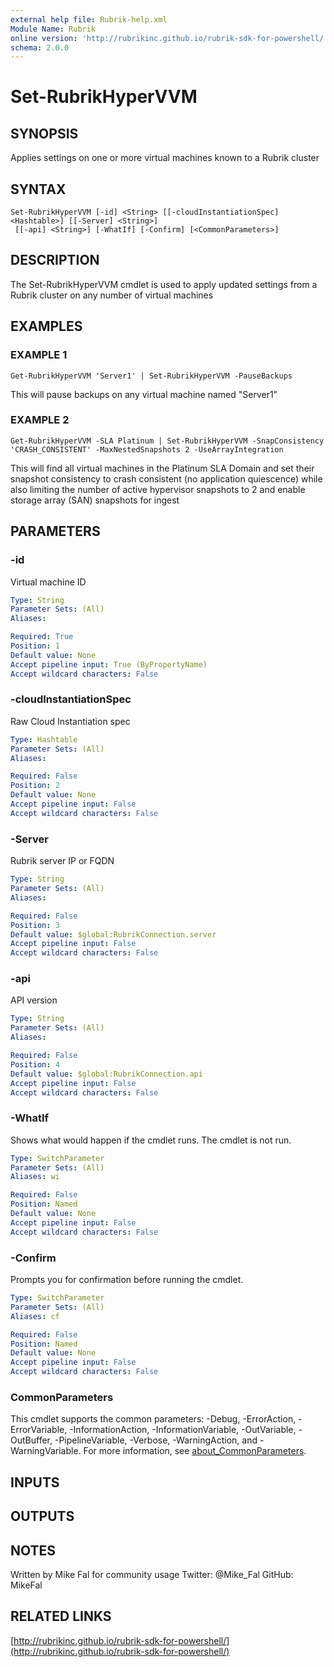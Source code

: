 ```yaml
---
external help file: Rubrik-help.xml
Module Name: Rubrik
online version: 'http://rubrikinc.github.io/rubrik-sdk-for-powershell/'
schema: 2.0.0
---
```


# Set-RubrikHyperVVM

## SYNOPSIS

Applies settings on one or more virtual machines known to a Rubrik cluster

## SYNTAX

```text
Set-RubrikHyperVVM [-id] <String> [[-cloudInstantiationSpec] <Hashtable>] [[-Server] <String>]
 [[-api] <String>] [-WhatIf] [-Confirm] [<CommonParameters>]
```

## DESCRIPTION

The Set-RubrikHyperVVM cmdlet is used to apply updated settings from a Rubrik cluster on any number of virtual machines

## EXAMPLES

### EXAMPLE 1

```text
Get-RubrikHyperVVM 'Server1' | Set-RubrikHyperVVM -PauseBackups
```

This will pause backups on any virtual machine named "Server1"

### EXAMPLE 2

```text
Get-RubrikHyperVVM -SLA Platinum | Set-RubrikHyperVVM -SnapConsistency 'CRASH_CONSISTENT' -MaxNestedSnapshots 2 -UseArrayIntegration
```

This will find all virtual machines in the Platinum SLA Domain and set their snapshot consistency to crash consistent \(no application quiescence\) while also limiting the number of active hypervisor snapshots to 2 and enable storage array \(SAN\) snapshots for ingest

## PARAMETERS

### -id

Virtual machine ID

```yaml
Type: String
Parameter Sets: (All)
Aliases:

Required: True
Position: 1
Default value: None
Accept pipeline input: True (ByPropertyName)
Accept wildcard characters: False
```

### -cloudInstantiationSpec

Raw Cloud Instantiation spec

```yaml
Type: Hashtable
Parameter Sets: (All)
Aliases:

Required: False
Position: 2
Default value: None
Accept pipeline input: False
Accept wildcard characters: False
```

### -Server

Rubrik server IP or FQDN

```yaml
Type: String
Parameter Sets: (All)
Aliases:

Required: False
Position: 3
Default value: $global:RubrikConnection.server
Accept pipeline input: False
Accept wildcard characters: False
```

### -api

API version

```yaml
Type: String
Parameter Sets: (All)
Aliases:

Required: False
Position: 4
Default value: $global:RubrikConnection.api
Accept pipeline input: False
Accept wildcard characters: False
```

### -WhatIf

Shows what would happen if the cmdlet runs. The cmdlet is not run.

```yaml
Type: SwitchParameter
Parameter Sets: (All)
Aliases: wi

Required: False
Position: Named
Default value: None
Accept pipeline input: False
Accept wildcard characters: False
```

### -Confirm

Prompts you for confirmation before running the cmdlet.

```yaml
Type: SwitchParameter
Parameter Sets: (All)
Aliases: cf

Required: False
Position: Named
Default value: None
Accept pipeline input: False
Accept wildcard characters: False
```

### CommonParameters

This cmdlet supports the common parameters: -Debug, -ErrorAction, -ErrorVariable, -InformationAction, -InformationVariable, -OutVariable, -OutBuffer, -PipelineVariable, -Verbose, -WarningAction, and -WarningVariable. For more information, see [about\_CommonParameters](http://go.microsoft.com/fwlink/?LinkID=113216).

## INPUTS

## OUTPUTS

## NOTES

Written by Mike Fal for community usage Twitter: @Mike\_Fal GitHub: MikeFal

## RELATED LINKS

[http://rubrikinc.github.io/rubrik-sdk-for-powershell/](http://rubrikinc.github.io/rubrik-sdk-for-powershell/)

